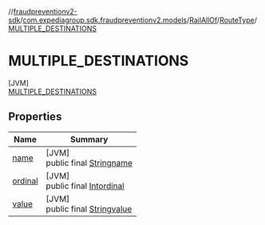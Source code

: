 //[fraudpreventionv2-sdk](../../../../../index.md)/[com.expediagroup.sdk.fraudpreventionv2.models](../../../index.md)/[RailAllOf](../../index.md)/[RouteType](../index.md)/[MULTIPLE_DESTINATIONS](index.md)

# MULTIPLE_DESTINATIONS

[JVM]\
[MULTIPLE_DESTINATIONS](index.md)

## Properties

| Name | Summary |
|---|---|
| [name](../../../-verification-type/_3_-d-s/index.md#-372974862%2FProperties%2F-173342751) | [JVM]<br>public final [String](https://kotlinlang.org/api/latest/jvm/stdlib/kotlin/-string/index.html)[name](../../../-verification-type/_3_-d-s/index.md#-372974862%2FProperties%2F-173342751) |
| [ordinal](../../../-verification-type/_3_-d-s/index.md#-739389684%2FProperties%2F-173342751) | [JVM]<br>public final [Int](https://kotlinlang.org/api/latest/jvm/stdlib/kotlin/-int/index.html)[ordinal](../../../-verification-type/_3_-d-s/index.md#-739389684%2FProperties%2F-173342751) |
| [value](../-r-o-u-n-d_-t-r-i-p/index.md#295261341%2FProperties%2F-173342751) | [JVM]<br>public final [String](https://kotlinlang.org/api/latest/jvm/stdlib/kotlin/-string/index.html)[value](../-r-o-u-n-d_-t-r-i-p/index.md#295261341%2FProperties%2F-173342751) |
